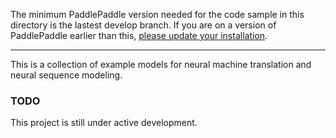 The minimum PaddlePaddle version needed for the code sample in this directory is the lastest develop branch. If you are on a version of PaddlePaddle earlier than this, [please update your installation](http://www.paddlepaddle.org/docs/develop/documentation/en/build_and_install/pip_install_en.html).

---

This is a collection of example models for neural machine translation and neural sequence modeling.

### TODO

This project is still under active development.
